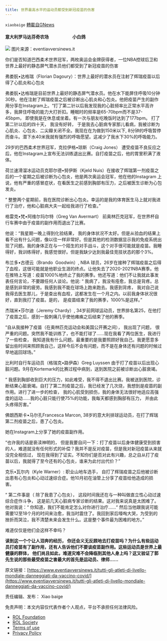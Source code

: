 ```yaml
---
title: 世界最高水平的运动员都受到新冠疫苗的伤害
---
```

`xiaobaige` [轉載自GNews](https://gnews.org/zh-hans/1650646/)

#### 意大利罗马达芬奇农场                       小白鸽
![](https://assets.gnews.org/wp-content/uploads/2021/11/Schermata-2021-11-09-alle-12.32.51-3-e1636458252966.png)
图片来源：eventiavversinews.it

你们是否知道巴西柔术世界冠军，两枚奥运会金牌获得者，一位NBA控球后卫和世界上最好的静态屏气潜水员他们都受到了新冠疫苗的伤害

弗娄朊•达格瑞（Florian Dagoury）：世界上最好的潜水员在注射了辉瑞疫苗以后得了心肌炎和心包炎

弗娄朊•达格瑞是目前世界上最好的静态屏气潜水员。他在水下能屏住呼吸10分钟30秒。他在注射了辉瑞疫苗之后被诊断出心肌炎和心包炎。他把疫苗产生的副作用分享在Instagram上。“打了第二针以后我发现我的心脏频率比正常水平高许多，我屏住呼吸的能力大打折扣。睡眠时的频率是65-70bpm而不是37-45bpm， 即使我是在休息或坐着。有一次与朋友吃晚饭时达到了177bpm。 打了第二针以后的四十天， 我没有好转， 于是我去心脏病专家那儿看病，我被诊断为心肌炎、心包炎、二尖瓣关闭不全。我现在在为做到150米以下, 8分钟的呼吸暂停而奋斗。潜下水40米我就有强烈的呼吸愿望。这减少了我水下30%的呼吸能力。

29岁的巴西柔术世界冠军，克拉伊格•琼斯（Craig Jones） 遭受疫苗不良反应之后，他在Instagram上宣布无法训练退出比赛。自打疫苗之后，他的胃里积满了液体。

荷兰速滑溜冰运动员克耶尔德•努伊斯（Kjeld Nuis）在接收了辉瑞第一剂疫苗之后的一个星期之后被诊断为心包炎，他是两次奥运会冠军，他在他的Instagram 上说，他有严重的感冒症状，在看医生之前感到胸部有压力，之后被医生诊断为心包发炎。

“ 整整两个星期前，我在医院诊断出心包炎。幸运的是我的体育医生马上就对我进行了治疗，他和心脏病大夫一起给我进行了检查。”

格雷克•梵•阿维尔玛尔特（Greg Van Avermart） 前奥林匹克冠军，在世界杯自行车赛中由于疫苗的副作用而退出了比赛。

他说：“我星期一晚上得到化验结果， 我的身体状况不太好。但是从验血的结果上看不出有什么问题，像以往一样非常好。但是其他的检测数据显示我的免疫系统出现了问题。我的身体正在与一个陌生的对手战斗，这个对手很可能就是疫苗。我睡得好，我训练得好，我感觉很好。但是我缺少达到我最佳竞技状态的那个3%。

布兰多•古德云（Brando  Goodwin）, NBA 球员，26岁在接种了辉瑞疫苗之后得了血栓，这很可能就是他职业生涯的终点。让他失去了2020-2021NBA赛季。他在推特上写道：疫苗1000%地终止了我的赛季。他还写道：他们不让我就此事发表任何言论，不要跟任何人谈论。他说: “ 我病了，我没有痊愈，我总是背疼。总是感到非常的疲劳。我感到我不能在球场上跑来跑去。我感到背疼， 我对自己说我得去医生那儿，于是查出有血栓，这都发生在一个月之内。以前我身体状况很好，直到我打了疫苗。是的， 是疫苗结束了我的赛季，1000%是这样。”

杰瑞米•莎尔迪（Jeremy Chardy）, 34岁前网球运动员，世界排名第25，在他打了疫苗之后，感到一股刺痛几乎使他瘫痪之后结束了他的赛季。

“自从我接种了疫苗（在奥林匹克运动会和美国公开赛之间）， 我出现了问题， 很严重的问题。突然我不能训练了，也不能打球了……现在我看了两位医生，我进行了一些检查， 我知道我有什么问题。最重要的是我要照顾好我自己。我更愿意多留出些时间来照顾我自己，这样今后不会有问题，而不是在身体还有问题的时候过早地返回球场。”

比利时自行车运动员（格瑞克•路伊森）Greg Luyssen 由于打了疫苗以后出现心脏问题。9月在Kortemark的比赛过程中病到，送到医院之前被诊断出心脏衰竭。

“ 我感到胸部收到巨大的压力，如此难受，我不得不退出比赛。我被送到医院，诊断结果心脏衰竭。自打了第二剂疫苗之后，我已经发了几次烧，我想到是疫苗的副作用。进行了进一步的检查， 我的心肌受到损伤，我的身体无法很好地适应高强度的运动……我的心脏只能行使75%的功能，我每天都感到胸部有压力， 并由此头疼得厉害。”

佛朗西斯卡•马尔孔Francesca Marcon, 38岁的意大利排球运动员，在打了辉瑞第二剂疫苗之后，患了心包炎。

她在Instagram上分享了她的疫苗副作用。

“也许我的话是亵渎神明的， 但是我要自问一下：打了疫苗以后身体健康受到损害的人，难道就没有任何形式的补偿？我并不是反对疫苗，但是我对新冠疫苗从来就没完全相信过， 现在我得到了证实。不知你们是否对此有兴趣，总之自从打了疫苗以后，我就得了至今还有的心包炎，谁来为此付出代价？”

克乐•瓦尔内（Kyle Warner）: 职业山地车选手， 自打了辉瑞疫苗之后他被诊断出患有心包炎和心动过速综合症。他10月初在油管上分享了疫苗给他造成的损害。

“ 第二件事是（ 除了我患了心包炎）， 这段时间我还在与一种叫做直立性心动过速综合症作斗争， 这是前几天心脏病专家诊断的结果。这对我来说真是太困难了。他对我说：“ 你知道，我们不能肯定怎么对你进行治疗……“ 然后当他跟我说可能需要12至18个月的时间来治愈，我当时震住了。我回到家后嚎啕大哭，为受到的挫折而哭泣，我不清楚未来会发生什么。这是整个事件最为困难的地方。”

难道仅仅是他们会这样不幸吗？

**读到这一个个让人泪奔的经历， 你还会义无反顾地去打疫苗吗？为什么有些运动员打疫苗有了副作用，还有人告诉他们不要谈疫苗副作用。这些运动员是世界上最健康的群体， 他们尚且如此，难道灾难不会降临到其他人身上吗？这又验证了郭先生说的那些最受疫苗之害最大的首先是运动员、律师……**

原文链接：[https://www.eventiavversinews.it/tutti-gli-atleti-di-livello-mondiale-danneggiati-da-vaccino-covid/](https://www.eventiavversinews.it/tutti-gli-atleti-di-livello-mondiale-danneggiati-da-vaccino-covid/)

责任编辑、发布： Xiao baige

 

免责声明：本文内容仅代表作者个人观点，平台不承担任何法律风险。

- [ROL Foundation](https://rolfoundation.org/)
- [ROL Society](https://rolsociety.org/)
- [Terms of use](https://gnews.org/terms-of-use-3/)
- [Privacy Policy](https://gnews.org/privacy-policy/)

